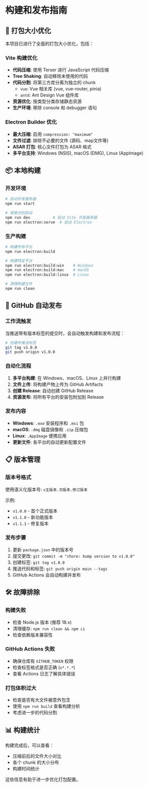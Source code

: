 # 构建和发布指南

## 🚀 打包大小优化

本项目已进行了全面的打包大小优化，包括：

### Vite 构建优化
- **代码压缩**: 使用 Terser 进行 JavaScript 代码压缩
- **Tree Shaking**: 自动移除未使用的代码
- **代码分割**: 将第三方库分离为独立的 chunk
  - `vue`: Vue 相关库 (vue, vue-router, pinia)
  - `antd`: Ant Design Vue 组件库
- **资源优化**: 按类型分类存储静态资源
- **生产环境**: 移除 console 和 debugger 语句

### Electron Builder 优化
- **最大压缩**: 启用 `compression: "maximum"`
- **文件过滤**: 排除不必要的文件 (源码、map文件等)
- **ASAR 打包**: 核心文件打包为 ASAR 格式
- **多平台支持**: Windows (NSIS), macOS (DMG), Linux (AppImage)

## 📦 本地构建

### 开发环境
```bash
# 启动开发服务器
npm run start

# 或者分别启动
npm run dev          # 启动 Vite 开发服务器
npm run electron:serve  # 启动 Electron
```

### 生产构建
```bash
# 构建所有平台
npm run electron:build

# 构建特定平台
npm run electron:build:win    # Windows
npm run electron:build:mac    # macOS  
npm run electron:build:linux  # Linux

# 清理构建文件
npm run clean
```

## 🔄 GitHub 自动发布

### 工作流触发
当推送带有版本标签的提交时，会自动触发构建和发布流程：

```bash
# 创建并推送标签
git tag v1.0.0
git push origin v1.0.0
```

### 自动化流程
1. **多平台构建**: 在 Windows、macOS、Linux 上并行构建
2. **文件上传**: 将构建产物上传为 GitHub Artifacts
3. **创建 Release**: 自动创建 GitHub Release
4. **资源发布**: 将所有平台的安装包附加到 Release

### 发布内容
- **Windows**: `.exe` 安装程序和 `.msi` 包
- **macOS**: `.dmg` 磁盘镜像和 `.zip` 压缩包
- **Linux**: `.AppImage` 便携应用
- **更新文件**: 各平台的自动更新配置文件

## 📋 版本管理

### 版本号格式
使用语义化版本号: `v主版本.次版本.修订版本`

示例:
- `v1.0.0` - 首个正式版本
- `v1.1.0` - 新功能版本
- `v1.1.1` - 修复版本

### 发布步骤
1. 更新 `package.json` 中的版本号
2. 提交更改: `git commit -m "chore: bump version to v1.0.0"`
3. 创建标签: `git tag v1.0.0`
4. 推送代码和标签: `git push origin main --tags`
5. GitHub Actions 会自动构建并发布

## 🛠️ 故障排除

### 构建失败
- 检查 Node.js 版本 (推荐 18.x)
- 清理缓存: `npm run clean && npm ci`
- 检查依赖版本兼容性

### GitHub Actions 失败
- 确保仓库有 `GITHUB_TOKEN` 权限
- 检查标签格式是否正确 (`v*.*.*`)
- 查看 Actions 日志了解具体错误

### 打包体积过大
- 检查是否有大文件被意外包含
- 使用 `npm run build` 查看构建分析
- 考虑进一步的代码分割

## 📊 构建统计

构建完成后，可以查看：
- 压缩前后的文件大小对比
- 各个 chunk 的大小分布
- 构建时间统计

这些信息有助于进一步优化打包配置。